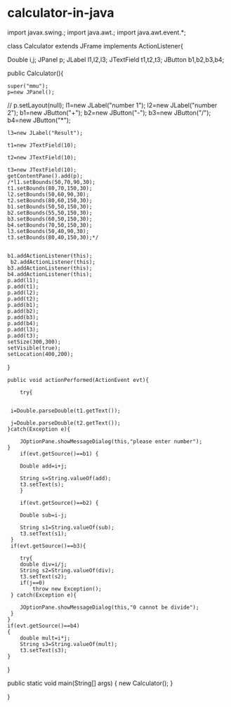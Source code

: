 # calculator-in-java


import javax.swing.; import java.awt.; import java.awt.event.*;

class Calculator extends JFrame implements ActionListener{

Double i,j;
JPanel p;
JLabel l1,l2,l3;
JTextField t1,t2,t3;
JButton b1,b2,b3,b4;

public Calculator(){

	super("mmu");
	p=new JPanel();
//	p.setLayout(null);
	l1=new JLabel("number 1");
	l2=new JLabel("number 2");
	b1=new JButton("+");
	b2=new JButton("-");
	b3=new JButton("/");
	b4=new JButton("*");

	l3=new JLabel("Result");
	
	t1=new JTextField(10);
	
	t2=new JTextField(10);
	 
	t3=new JTextField(10);
	getContentPane().add(p);
	/*l1.setBounds(50,70,90,30);
	t1.setBounds(80,70,150,30);
	l2.setBounds(50,60,90,30);
	t2.setBounds(80,60,150,30);
	b1.setBounds(50,50,150,30);
	b2.setBounds(55,50,150,30);
	b3.setBounds(60,50,150,30);
	b4.setBounds(70,50,150,30);
	l3.setBounds(50,40,90,30);
	t3.setBounds(80,40,150,30);*/


	b1.addActionListener(this);
	 b2.addActionListener(this);
    b3.addActionListener(this);
    b4.addActionListener(this);
	p.add(l1);
	p.add(t1);
	p.add(l2);
	p.add(t2);
	p.add(b1);
	p.add(b2);
	p.add(b3);
	p.add(b4);
	p.add(l3);
	p.add(t3);
	setSize(300,300);
	setVisible(true);
	setLocation(400,200);
	
}


	public void actionPerformed(ActionEvent evt){
	
		try{
		
	
	 i=Double.parseDouble(t1.getText());
		
	 j=Double.parseDouble(t2.getText());
	}catch(Exception e){
	
		JOptionPane.showMessageDialog(this,"please enter number");
	}
		if(evt.getSource()==b1) {
			
		Double add=i+j;
		
		String s=String.valueOf(add);
	 	t3.setText(s);	
	 	}

		if(evt.getSource()==b2) {
			
		Double sub=i-j;
		
		String s1=String.valueOf(sub);
	 	t3.setText(s1);
	 }
	 if(evt.getSource()==b3){
	 
	 	try{
	 	double div=i/j;
	 	String s2=String.valueOf(div);
	 	t3.setText(s2);
	 	if(j==0)
	 		throw new Exception();
	 } catch(Exception e){
	 
	 	JOptionPane.showMessageDialog(this,"0 cannot be divide");
	 }	
	}
	if(evt.getSource()==b4)
	{
		double mult=i*j;
		String s3=String.valueOf(mult);
		t3.setText(s3);
	}
}

public static void main(String[] args) {
	new Calculator();
}

}
